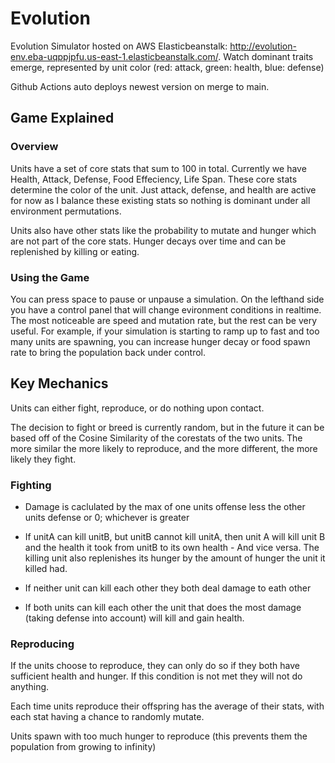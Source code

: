 # Evolution

Evolution Simulator hosted on AWS Elasticbeanstalk: http://evolution-env.eba-uqppjpfu.us-east-1.elasticbeanstalk.com/. Watch dominant traits emerge, represented by unit color (red: attack, green: health, blue: defense)

Github Actions auto deploys newest version on merge to main. 

## Game Explained

### Overview

Units have a set of core stats that sum to 100 in total. Currently we have Health, Attack, Defense, Food Effeciency, Life Span. These core stats determine the color of the unit. Just attack, defense, and health are active for now as I balance these existing stats so nothing is dominant under all environment permutations.

Units also have other stats like the probability to mutate and hunger which are not part of the core stats. Hunger decays over time and can be replenished by killing or eating.

### Using the Game

You can press space to pause or unpause a simulation. On the lefthand side you have a control panel that will change evironment conditions in realtime. The most noticeable are speed and mutation rate, but the rest can be very useful. For example, if your simulation is starting to ramp up to fast and too many units are spawning, you can increase hunger decay or food spawn rate to bring the population back under control.

## Key Mechanics

Units can either fight, reproduce, or do nothing upon contact.

The decision to fight or breed is currently random, but in the future it can be based off of the Cosine Similarity of the corestats of the two units. The more similar the more likely to reproduce, and the more different, the more likely they fight.

### Fighting

- Damage is caclulated by the max of one units offense less the other units defense or 0; whichever is greater

- If unitA can kill unitB, but unitB cannot kill unitA, then unit A will kill unit B and the health it took from unitB to its own health - And vice versa. The killing unit also replenishes its hunger by the amount of hunger the unit it killed had.

- If neither unit can kill each other they both deal damage to eath other

- If both units can kill each other the unit that does the most damage (taking defense into account) will kill and gain health.

### Reproducing

If the units choose to reproduce, they can only do so if they both have sufficient health and hunger. If this condition is not met they will not do anything. 

Each time units reproduce their offspring has the average of their stats, with each stat having a chance to randomly mutate.

Units spawn with too much hunger to reproduce (this prevents them the population from growing to infinity)

